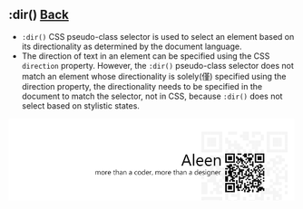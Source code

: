 ## :dir() [**Back**](./../pseudoClass.md)

- `:dir()` CSS pseudo-class selector is used to select an element based on its directionality as determined by the document language.
- The direction of text in an element can be specified using the CSS `direction` property. However, the `:dir()` pseudo-class selector does not match an element whose directionality is solely(僅) specified using the direction property, the directionality needs to be specified in the document to match the selector, not in CSS, because `:dir()` does not select based on stylistic states.

<a href="http://aleen42.github.io/" target="_blank" ><img src="./../../../pic/tail.gif"></a>